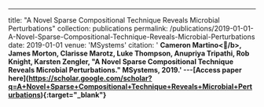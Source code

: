 ---
title: "A Novel Sparse Compositional Technique Reveals Microbial Perturbations"
collection: publications
permalink: /publications/2019-01-01-A-Novel-Sparse-Compositional-Technique-Reveals-Microbial-Perturbations
date: 2019-01-01
venue: 'MSystems'
citation: ' <b>Cameron Martino</b>,  James Morton,  Clarisse Marotz,  Luke Thompson,  Anupriya Tripathi,  Rob Knight,  Karsten Zengler, &quot;A Novel Sparse Compositional Technique Reveals Microbial Perturbations.&quot; MSystems, 2019.'
---\[Access paper here](https://scholar.google.com/scholar?q=A+Novel+Sparse+Compositional+Technique+Reveals+Microbial+Perturbations){:target="_blank"}